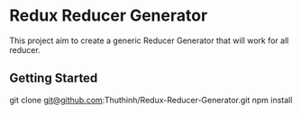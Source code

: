# Redux Reducer Generator
This project aim to create a generic Reducer Generator that will work for all reducer.
## Getting Started
git clone git@github.com:Thuthinh/Redux-Reducer-Generator.git
npm install